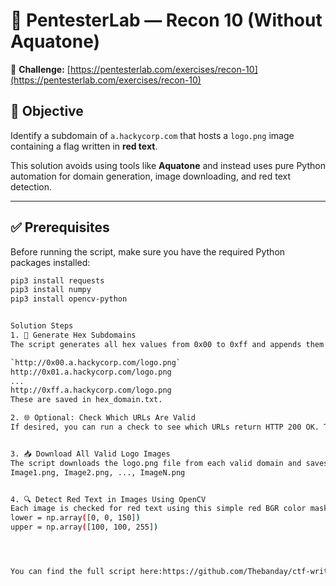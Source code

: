 # 🧠 PentesterLab — Recon 10 (Without Aquatone)

🔗 **Challenge:** [https://pentesterlab.com/exercises/recon-10](https://pentesterlab.com/exercises/recon-10)

## 🎯 Objective

Identify a subdomain of `a.hackycorp.com` that hosts a `logo.png` image containing a flag written in **red text**.

This solution avoids using tools like **Aquatone** and instead uses pure Python automation for domain generation, image downloading, and red text detection.

---

## ✅ Prerequisites

Before running the script, make sure you have the required Python packages installed:

```bash
pip3 install requests
pip3 install numpy
pip3 install opencv-python


Solution Steps
1. 🔢 Generate Hex Subdomains
The script generates all hex values from 0x00 to 0xff and appends them to the base domain a.hackycorp.com, forming URLs like:

`http://0x00.a.hackycorp.com/logo.png`
http://0x01.a.hackycorp.com/logo.png
...
http://0xff.a.hackycorp.com/logo.png
These are saved in hex_domain.txt.

2. 🌐 Optional: Check Which URLs Are Valid
If desired, you can run a check to see which URLs return HTTP 200 OK. These are saved in valid_domains.txt.


3. 📥 Download All Valid Logo Images
The script downloads the logo.png file from each valid domain and saves it in an images/ folder as:
Image1.png, Image2.png, ..., ImageN.png


4. 🔍 Detect Red Text in Images Using OpenCV
Each image is checked for red text using this simple red BGR color mask:
lower = np.array([0, 0, 150])
upper = np.array([100, 100, 255])




You can find the full script here:https://github.com/Thebanday/ctf-writeups/blob/Pentesterlab/recon_script.py





